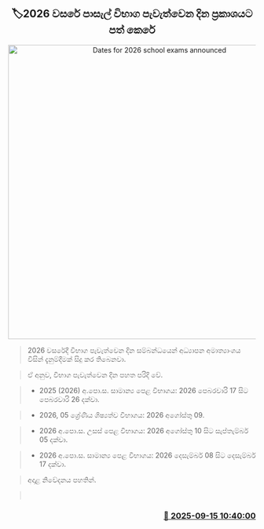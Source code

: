 <p align='center'><b><h2 align='center' title='Dates for 2026 school exams announced'>🏷2026 වසරේ පාසැල් විභාග පැවැත්වෙන දින ප්‍රකාශයට පත් කෙරේ</h2></b></p>
<p align='center'><img src='https://helakuru.sgp1.cdn.digitaloceanspaces.com/esana/images/lib/al-exam-students[1].jpg' width='600' alt='Dates for 2026 school exams announced'></p>

> 2026 වසරේදී විභාග පැවැත්වෙන දින සම්බන්ධයෙන් අධ්‍යාපන අමාත්‍යාංශය විසින් දැනුම්දීමක් සිදු කර තිබෙනවා.

> ඒ අනුව, විභාග පැවැත්වෙන දින පහත පරිදි වේ.

> * 2025 (2026) අ.පො.ස. සාමාන්‍ය පෙළ විභාගය: 2026 පෙබරවාරි 17 සිට පෙබරවාරි 26 දක්වා.

> * 2026, 05 ශ්‍රේණිය ශිෂ්‍යත්ව විභාගය: 2026 අගෝස්තු 09.

> * 2026 අ.පො.ස. උසස් පෙළ විභාගය: 2026 අගෝස්තු 10 සිට සැප්තැම්බර් 05 දක්වා.

> * 2026 අ.පො.ස. සාමාන්‍ය පෙළ විභාගය: 2026 දෙසැම්බර් 08 සිට දෙසැම්බර් 17 දක්වා.

> අදාළ නිවේදනය පහතින්.

>  



<h3 align='right'><a href='https://www.helakuru.lk/esana/p/113627/'>📅 2025-09-15 10:40:00</a></h3>
